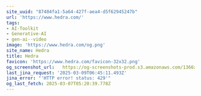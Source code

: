```yaml
---
site_uuid: "87404fa1-5a64-427f-aea4-d5f62945247b"
url: 'https://www.hedra.com/'
tags:
- AI-Toolkit
- Generative-AI
- gen-ai--video
image: 'https://www.hedra.com/og.png'
site_name: Hedra
title: Hedra
favicon: 'https://www.hedra.com/favicon-32x32.png'
og_screenshot_url:   https://og-screenshots-prod.s3.amazonaws.com/1366x768/80/false/cc68f0315fe478d547c92d75241b86c2b678885e0d2cfe8ac6c639207b21db29.jpeg
last_jina_request: '2025-03-09T06:45:11.493Z'
jina_error: "'HTTP error! status: 429'"
og_last_fetch: 2025-03-07T05:20:39.778Z
---
```


